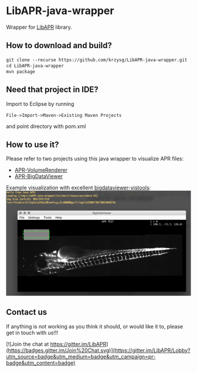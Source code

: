 # LibAPR-java-wrapper

Wrapper for [LibAPR](https://github.com/cheesema/LibAPR) library.

## How to download and build?

```
git clone --recurse https://github.com/krzysg/LibAPR-java-wrapper.git
cd LibAPR-java-wrapper
mvn package
```

## Need that project in IDE?
Import to Eclipse by running
```
File->Import->Maven->Existing Maven Projects
```
and point directory with pom.xml


## How to use it?
Please refer to two projects using this java wrapper to visualize APR files:
- [APR-VolumeRenderer](https://github.com/AdaptiveParticles/APR-VolumeRenderer)
- [APR-BigDataViewer](https://github.com/AdaptiveParticles/APR-BigDataViewer)

Example visualization with excellent [bigdataviewer-vistools](https://github.com/bigdataviewer/bigdataviewer-vistools):
![run with provided zebra.h5](src/test/resources/screen.png/?raw=true)


## Contact us

If anything is not working as you think it should, or would like it to, please get in touch with us!!!

[![Join the chat at https://gitter.im/LibAPR](https://badges.gitter.im/Join%20Chat.svg)](https://gitter.im/LibAPR/Lobby?utm_source=badge&utm_medium=badge&utm_campaign=pr-badge&utm_content=badge)
